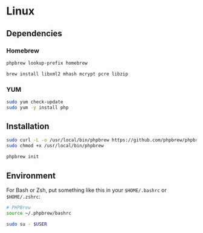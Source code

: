 # Linux

## Dependencies

### Homebrew

```sh
phpbrew lookup-prefix homebrew
```

```sh
brew install libxml2 mhash mcrypt pcre libzip
```

### YUM

```sh
sudo yum check-update
sudo yum -y install php
```

## Installation

```sh
sudo curl -L -o /usr/local/bin/phpbrew https://github.com/phpbrew/phpbrew/raw/master/phpbrew
sudo chmod +x /usr/local/bin/phpbrew
```

```sh
phpbrew init
```

## Environment

For Bash or Zsh, put something like this in your `$HOME/.bashrc` or `$HOME/.zshrc`:

```sh
# PHPBrew
source ~/.phpbrew/bashrc
```

```sh
sudo su - $USER
```
